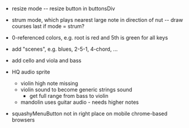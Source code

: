 - resize mode
  -- resize button in buttonsDiv

- strum mode, which plays nearest large note in direction of nut
  -- draw courses last if mode = strum?

- 0-referenced colors, e.g. root is red and 5th is green for all keys

- add "scenes", e.g. blues, 2-5-1, 4-chord, ...

- add cello and viola and bass

- HQ audio sprite

  - violin high note missing
  - violin sound to become generic strings sound
    - get full range from bass to violin
  - mandolin uses guitar audio - needs higher notes

- squashyMenuButton not in right place on mobile chrome-based browsers
